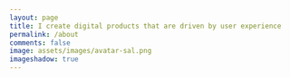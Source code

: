 ```yaml
---
layout: page
title: I create digital products that are driven by user experience 
permalink: /about
comments: false
image: assets/images/avatar-sal.png
imageshadow: true
---
```


